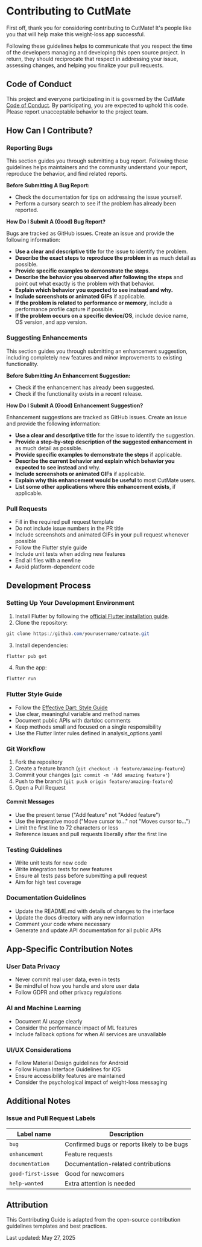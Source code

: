 # Contributing to CutMate

First off, thank you for considering contributing to CutMate! It's people like you that will help make this weight-loss app successful.

Following these guidelines helps to communicate that you respect the time of the developers managing and developing this open source project. In return, they should reciprocate that respect in addressing your issue, assessing changes, and helping you finalize your pull requests.

## Code of Conduct

This project and everyone participating in it is governed by the CutMate [Code of Conduct](CODE_OF_CONDUCT.md). By participating, you are expected to uphold this code. Please report unacceptable behavior to the project team.

## How Can I Contribute?

### Reporting Bugs

This section guides you through submitting a bug report. Following these guidelines helps maintainers and the community understand your report, reproduce the behavior, and find related reports.

**Before Submitting A Bug Report:**

* Check the documentation for tips on addressing the issue yourself.
* Perform a cursory search to see if the problem has already been reported.

**How Do I Submit A (Good) Bug Report?**

Bugs are tracked as GitHub issues. Create an issue and provide the following information:

* **Use a clear and descriptive title** for the issue to identify the problem.
* **Describe the exact steps to reproduce the problem** in as much detail as possible.
* **Provide specific examples to demonstrate the steps**.
* **Describe the behavior you observed after following the steps** and point out what exactly is the problem with that behavior.
* **Explain which behavior you expected to see instead and why.**
* **Include screenshots or animated GIFs** if applicable.
* **If the problem is related to performance or memory**, include a performance profile capture if possible.
* **If the problem occurs on a specific device/OS**, include device name, OS version, and app version.

### Suggesting Enhancements

This section guides you through submitting an enhancement suggestion, including completely new features and minor improvements to existing functionality.

**Before Submitting An Enhancement Suggestion:**

* Check if the enhancement has already been suggested.
* Check if the functionality exists in a recent release.

**How Do I Submit A (Good) Enhancement Suggestion?**

Enhancement suggestions are tracked as GitHub issues. Create an issue and provide the following information:

* **Use a clear and descriptive title** for the issue to identify the suggestion.
* **Provide a step-by-step description of the suggested enhancement** in as much detail as possible.
* **Provide specific examples to demonstrate the steps** if applicable.
* **Describe the current behavior and explain which behavior you expected to see instead** and why.
* **Include screenshots or animated GIFs** if applicable.
* **Explain why this enhancement would be useful** to most CutMate users.
* **List some other applications where this enhancement exists**, if applicable.

### Pull Requests

* Fill in the required pull request template
* Do not include issue numbers in the PR title
* Include screenshots and animated GIFs in your pull request whenever possible
* Follow the Flutter style guide
* Include unit tests when adding new features
* End all files with a newline
* Avoid platform-dependent code

## Development Process

### Setting Up Your Development Environment

1. Install Flutter by following the [official Flutter installation guide](https://flutter.dev/docs/get-started/install).
2. Clone the repository: 
```powershell
git clone https://github.com/yourusername/cutmate.git
```
3. Install dependencies: 
```powershell
flutter pub get
```
4. Run the app: 
```powershell
flutter run
```

### Flutter Style Guide

* Follow the [Effective Dart: Style Guide](https://dart.dev/guides/language/effective-dart/style)
* Use clear, meaningful variable and method names
* Document public APIs with dartdoc comments
* Keep methods small and focused on a single responsibility
* Use the Flutter linter rules defined in analysis_options.yaml

### Git Workflow

1. Fork the repository
2. Create a feature branch (`git checkout -b feature/amazing-feature`)
3. Commit your changes (`git commit -m 'Add amazing feature'`)
4. Push to the branch (`git push origin feature/amazing-feature`)
5. Open a Pull Request

#### Commit Messages

* Use the present tense ("Add feature" not "Added feature")
* Use the imperative mood ("Move cursor to..." not "Moves cursor to...")
* Limit the first line to 72 characters or less
* Reference issues and pull requests liberally after the first line

### Testing Guidelines

* Write unit tests for new code
* Write integration tests for new features
* Ensure all tests pass before submitting a pull request
* Aim for high test coverage

### Documentation Guidelines

* Update the README.md with details of changes to the interface
* Update the docs directory with any new information
* Comment your code where necessary
* Generate and update API documentation for all public APIs

## App-Specific Contribution Notes

### User Data Privacy

* Never commit real user data, even in tests
* Be mindful of how you handle and store user data
* Follow GDPR and other privacy regulations

### AI and Machine Learning

* Document AI usage clearly
* Consider the performance impact of ML features
* Include fallback options for when AI services are unavailable

### UI/UX Considerations

* Follow Material Design guidelines for Android
* Follow Human Interface Guidelines for iOS
* Ensure accessibility features are maintained
* Consider the psychological impact of weight-loss messaging

## Additional Notes

### Issue and Pull Request Labels

| Label name | Description |
| --- | --- |
| `bug` | Confirmed bugs or reports likely to be bugs |
| `enhancement` | Feature requests |
| `documentation` | Documentation-related contributions |
| `good-first-issue` | Good for newcomers |
| `help-wanted` | Extra attention is needed |

## Attribution

This Contributing Guide is adapted from the open-source contribution guidelines templates and best practices.

Last updated: May 27, 2025
